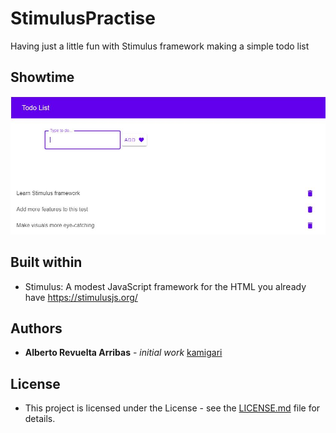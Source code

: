 # StimulusPractise
Having just a little fun with Stimulus framework making a simple todo list

## Showtime

![](./Stimulus.jpg)

## Built within

* Stimulus: A modest JavaScript framework for the HTML you already have https://stimulusjs.org/

## Authors

* **Alberto Revuelta Arribas** - *initial work* [kamigari](https://github.com/kamigari)

## License

* This project is licensed under the License - see the [LICENSE.md](LICENSE.md) file for details.
